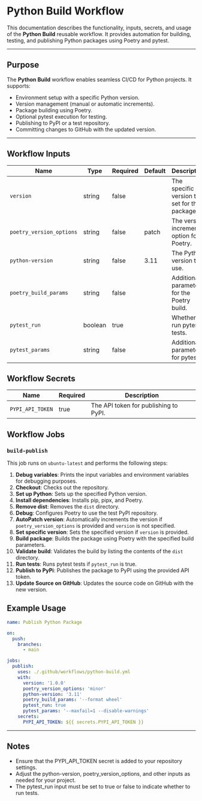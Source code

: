 # Python Build Workflow

This documentation describes the functionality, inputs, secrets, and usage of the **Python Build** reusable workflow. It provides automation for building, testing, and publishing Python packages using Poetry and pytest.

---

## Purpose

The **Python Build** workflow enables seamless CI/CD for Python projects. It supports:
- Environment setup with a specific Python version.
- Version management (manual or automatic increments).
- Package building using Poetry.
- Optional pytest execution for testing.
- Publishing to PyPI or a test repository.
- Committing changes to GitHub with the updated version.

---

## Workflow Inputs

| Name                    | Type    | Required | Default | Description                                      |
|-------------------------|---------|----------|---------|--------------------------------------------------|
| `version`               | string  | false    |         | The specific version to set for the package.     |
| `poetry_version_options`| string  | false    | patch   | The version increment option for Poetry.         |
| `python-version`        | string  | false    | 3.11    | The Python version to use.                       |
| `poetry_build_params`   | string  | false    |         | Additional parameters for the Poetry build.      |
| `pytest_run`            | boolean | true     |         | Whether to run pytest tests.                     |
| `pytest_params`         | string  | false    |         | Additional parameters for pytest.                |

## Workflow Secrets

| Name            | Required | Description                        |
|-----------------|----------|------------------------------------|
| `PYPI_API_TOKEN`| true     | The API token for publishing to PyPI.|

## Workflow Jobs

### `build-publish`

This job runs on `ubuntu-latest` and performs the following steps:

1. **Debug variables**: Prints the input variables and environment variables for debugging purposes.
2. **Checkout**: Checks out the repository.
3. **Set up Python**: Sets up the specified Python version.
4. **Install dependencies**: Installs pip, pipx, and Poetry.
5. **Remove dist**: Removes the `dist` directory.
6. **Debug**: Configures Poetry to use the test PyPI repository.
7. **AutoPatch version**: Automatically increments the version if `poetry_version_options` is provided and `version` is not specified.
8. **Set specific version**: Sets the specified version if `version` is provided.
9. **Build package**: Builds the package using Poetry with the specified build parameters.
10. **Validate build**: Validates the build by listing the contents of the `dist` directory.
11. **Run tests**: Runs pytest tests if `pytest_run` is true.
12. **Publish to PyPi**: Publishes the package to PyPI using the provided API token.
13. **Update Source on GitHub**: Updates the source code on GitHub with the new version.

## Example Usage

```yaml
name: Publish Python Package

on:
  push:
    branches:
      - main

jobs:
  publish:
    uses: ./.github/workflows/python-build.yml
    with:
      version: '1.0.0'
      poetry_version_options: 'minor'
      python-version: '3.11'
      poetry_build_params: '--format wheel'
      pytest_run: true
      pytest_params: '--maxfail=1 --disable-warnings'
    secrets:
      PYPI_API_TOKEN: ${{ secrets.PYPI_API_TOKEN }}
```

---

## Notes

- Ensure that the PYPI_API_TOKEN secret is added to your repository settings.
- Adjust the python-version, poetry_version_options, and other inputs as needed for your project.
- The pytest_run input must be set to true or false to indicate whether to run tests.


